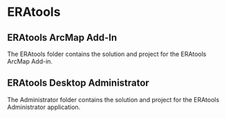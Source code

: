 # ERAtools

## ERAtools ArcMap Add-In

The ERAtools folder contains the solution and project for the ERAtools ArcMap Add-in.

## ERAtools Desktop Administrator

The Administrator folder contains the solution and project for the ERAtools Administrator application.
